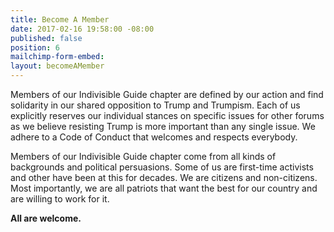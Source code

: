 ```yaml
---
title: Become A Member
date: 2017-02-16 19:58:00 -08:00
published: false
position: 6
mailchimp-form-embed: 
layout: becomeAMember
---
```


Members of our Indivisible Guide chapter are defined by our action and find solidarity in our shared opposition to Trump and Trumpism. Each of us explicitly reserves our individual stances on specific issues for other forums as we believe resisting Trump is more important than any single issue. We adhere to a Code of Conduct that welcomes and respects everybody.

Members of our Indivisible Guide chapter come from all kinds of backgrounds and political persuasions. Some of us are first-time activists and other have been at this for decades. We are citizens and non-citizens. Most importantly, we are all patriots that want the best for our country and are willing to work for it.

**All are welcome.**
